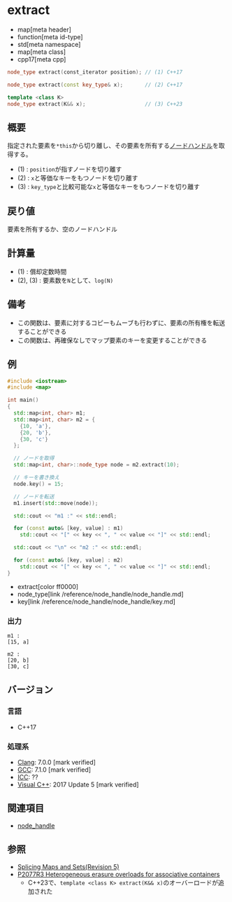 # extract
* map[meta header]
* function[meta id-type]
* std[meta namespace]
* map[meta class]
* cpp17[meta cpp]

```cpp
node_type extract(const_iterator position); // (1) C++17

node_type extract(const key_type& x);       // (2) C++17

template <class K>
node_type extract(K&& x);                   // (3) C++23
```

## 概要
指定された要素を`*this`から切り離し、その要素を所有する[ノードハンドル](/reference/node_handle/node_handle.md)を取得する。

- (1) : `position`が指すノードを切り離す
- (2) : `x`と等価なキーをもつノードを切り離す
- (3) : `key_type`と比較可能な`x`と等価なキーをもつノードを切り離す


## 戻り値
要素を所有するか、空のノードハンドル


## 計算量
- (1) : 償却定数時間
- (2), (3) : 要素数を`N`として、`log(N)`


## 備考
- この関数は、要素に対するコピーもムーブも行わずに、要素の所有権を転送することができる
- この関数は、再確保なしでマップ要素のキーを変更することができる


## 例
```cpp example
#include <iostream>
#include <map>

int main()
{
  std::map<int, char> m1;
  std::map<int, char> m2 = {
    {10, 'a'},
    {20, 'b'},
    {30, 'c'}
  };

  // ノードを取得
  std::map<int, char>::node_type node = m2.extract(10);

  // キーを書き換え
  node.key() = 15;

  // ノードを転送
  m1.insert(std::move(node));

  std::cout << "m1 :" << std::endl;

  for (const auto& [key, value] : m1)
    std::cout << "[" << key << ", " << value << "]" << std::endl;

  std::cout << "\n" << "m2 :" << std::endl;

  for (const auto& [key, value] : m2)
    std::cout << "[" << key << ", " << value << "]" << std::endl;
}
```
* extract[color ff0000]
* node_type[link /reference/node_handle/node_handle.md]
* key[link /reference/node_handle/node_handle/key.md]


### 出力
```
m1 :
[15, a]

m2 :
[20, b]
[30, c]
```

## バージョン
### 言語
- C++17


### 処理系
- [Clang](/implementation.md#clang): 7.0.0 [mark verified]
- [GCC](/implementation.md#gcc): 7.1.0 [mark verified]
- [ICC](/implementation.md#icc): ??
- [Visual C++](/implementation.md#visual_cpp): 2017 Update 5 [mark verified]


## 関連項目
- [node_handle](/reference/node_handle/node_handle.md)


## 参照
- [Splicing Maps and Sets(Revision 5)](http://www.open-std.org/jtc1/sc22/wg21/docs/papers/2016/p0083r3.pdf)
- [P2077R3 Heterogeneous erasure overloads for associative containers](https://www.open-std.org/jtc1/sc22/wg21/docs/papers/2021/p2077r3.html)
    - C++23で、`template <class K> extract(K&& x)`のオーバーロードが追加された
